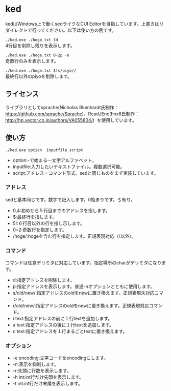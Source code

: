 # ked
kedはWindows上で動くsedライクなCUI Editorを目指しています。上書きはリダイレクトで行ってください。以下は使い方の例です。  

``./ked.exe ./hoge.txt 3d``  
4行目を削除し残りを表示します。  

``./ked.exe ./hoge.txt 0~2p -n``  
奇数行のみを表示します。  

``./ked.exe ./hoge.txt $!s/piyo//``  
最終行以外のpiyoを削除します。  

## ライセンス  
 ライブラリとしてsprache(Nicholas Blumhardt氏制作：https://github.com/sprache/Sprache)、ReadJEnc(hnx8氏制作：http://hp.vector.co.jp/authors/VA055804/)  を使用しています。
 
 
## 使い方
``./ked.exe option  inputfile script``

* option:-で始まる一文字アルファベット。
* inputfile:入力したいテキストファイル。複数選択可能。
* script:アドレスーコマンド形式。sedと同じものをまず実装しています。

### アドレス
sedと基本同じです。数字で記入します。0始まりです。＄有り。
* 0,4:初めから５行目までのアドレスを指します。
* $:最終行を指します。
* 5!:６行目以外の行を指し示します。
* 0~2:奇数行を指定します。
* /hoge/:hogeを含む行を指定します。正規表現対応（/以外）。

### コマンド  
コマンドは任意デリミタに対応しています。指定場所のcharがデリミタになります。
* d:指定アドレスを削除します。
* p:指定アドレスを表示します。普通-nオプションとともに使用します。
* s/old/new/:指定アドレスのoldをnewに置き換えます。正規表現未対応コマンド。
* r/old/new/:指定アドレスのoldをnewに置き換えます。正規表現対応コマンド。
* i text:指定アドレスの前に１行textを追加します。
* a text:指定アドレスの後に１行textを追加します。
* c text:指定アドレスを１行まるごとtextに置き換えます。

### オプション
* -e encoding:文字コードをencodingにします。
* -n:表示を抑制します。
* -r:先頭に行数を表示します。
* -h int:int行だけ先頭を表示します。
* -t int:int行だけ末尾を表示します。
